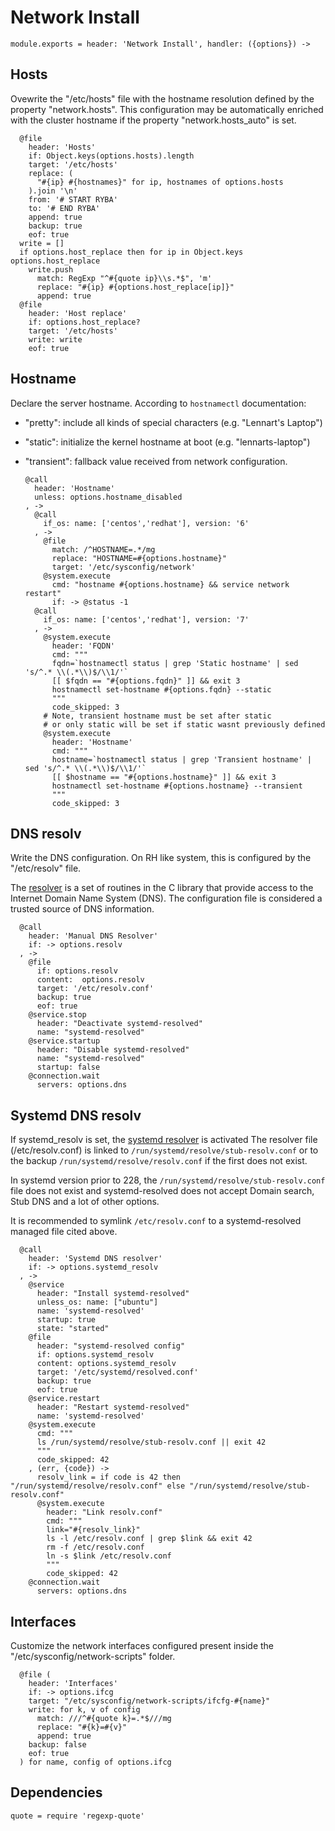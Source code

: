 
# Network Install

    module.exports = header: 'Network Install', handler: ({options}) ->

## Hosts

Ovewrite the "/etc/hosts" file with the hostname resolution defined 
by the property "network.hosts". This configuration may be automatically
enriched with the cluster hostname if the property "network.hosts_auto" is
set.

      @file
        header: 'Hosts'
        if: Object.keys(options.hosts).length
        target: '/etc/hosts'
        replace: (
          "#{ip} #{hostnames}" for ip, hostnames of options.hosts
        ).join '\n'
        from: '# START RYBA'
        to: '# END RYBA'
        append: true
        backup: true
        eof: true
      write = []
      if options.host_replace then for ip in Object.keys options.host_replace
        write.push
          match: RegExp "^#{quote ip}\\s.*$", 'm'
          replace: "#{ip} #{options.host_replace[ip]}"
          append: true
      @file
        header: 'Host replace'
        if: options.host_replace?
        target: '/etc/hosts'
        write: write
        eof: true

## Hostname

Declare the server hostname. According to `hostnamectl` documentation:

* "pretty": include all kinds of special characters (e.g. "Lennart's Laptop")
* "static": initialize the kernel hostname at boot (e.g. "lennarts-laptop")
* "transient": fallback value received from network configuration. 

      @call
        header: 'Hostname'
        unless: options.hostname_disabled
      , ->
        @call
          if_os: name: ['centos','redhat'], version: '6'
        , ->
          @file
            match: /^HOSTNAME=.*/mg
            replace: "HOSTNAME=#{options.hostname}"
            target: '/etc/sysconfig/network'
          @system.execute
            cmd: "hostname #{options.hostname} && service network restart"
            if: -> @status -1
        @call
          if_os: name: ['centos','redhat'], version: '7'
        , ->
          @system.execute
            header: 'FQDN'
            cmd: """
            fqdn=`hostnamectl status | grep 'Static hostname' | sed 's/^.* \\(.*\\)$/\\1/'`
            [[ $fqdn == "#{options.fqdn}" ]] && exit 3
            hostnamectl set-hostname #{options.fqdn} --static
            """
            code_skipped: 3
          # Note, transient hostname must be set after static
          # or only static will be set if static wasnt previously defined
          @system.execute
            header: 'Hostname'
            cmd: """
            hostname=`hostnamectl status | grep 'Transient hostname' | sed 's/^.* \\(.*\\)$/\\1/'`
            [[ $hostname == "#{options.hostname}" ]] && exit 3
            hostnamectl set-hostname #{options.hostname} --transient
            """
            code_skipped: 3

## DNS resolv

Write the DNS configuration. On RH like system, this is configured
by the "/etc/resolv" file.

The [resolver](http://man7.org/linux/man-pages/man5/resolver.5.html) 
is a set of routines in the C library that provide
access to the Internet Domain Name System (DNS). The
configuration file is considered a trusted source of DNS information.

      @call
        header: 'Manual DNS Resolver'
        if: -> options.resolv
      , ->
        @file
          if: options.resolv
          content:  options.resolv
          target: '/etc/resolv.conf'
          backup: true
          eof: true
        @service.stop
          header: "Deactivate systemd-resolved"
          name: "systemd-resolved"
        @service.startup
          header: "Disable systemd-resolved"
          name: "systemd-resolved"
          startup: false
        @connection.wait
          servers: options.dns


## Systemd DNS resolv

If systemd_resolv is set, the [systemd resolver](http://man7.org/linux/man-pages/man8/systemd-resolved.service.8.html) is activated
The resolver file (/etc/resolv.conf) is linked to `/run/systemd/resolve/stub-resolv.conf`
or to the backup `/run/systemd/resolve/resolv.conf` if the first does not exist.

In systemd version prior to 228, the `/run/systemd/resolve/stub-resolv.conf` file does
not exist and systemd-resolved does not accept Domain search, Stub DNS and a lot of other options.

It is recommended to symlink `/etc/resolv.conf` to a systemd-resolved managed file cited above.

      @call
        header: 'Systemd DNS resolver'
        if: -> options.systemd_resolv
      , ->
        @service
          header: "Install systemd-resolved"
          unless_os: name: ["ubuntu"]
          name: 'systemd-resolved'
          startup: true
          state: "started"
        @file
          header: "systemd-resolved config"
          if: options.systemd_resolv
          content: options.systemd_resolv
          target: '/etc/systemd/resolved.conf'
          backup: true
          eof: true
        @service.restart
          header: "Restart systemd-resolved"
          name: 'systemd-resolved'
        @system.execute
          cmd: """
          ls /run/systemd/resolve/stub-resolv.conf || exit 42
          """
          code_skipped: 42
        , (err, {code}) ->
          resolv_link = if code is 42 then "/run/systemd/resolve/resolv.conf" else "/run/systemd/resolve/stub-resolv.conf"
          @system.execute
            header: "Link resolv.conf"
            cmd: """
            link="#{resolv_link}"
            ls -l /etc/resolv.conf | grep $link && exit 42
            rm -f /etc/resolv.conf
            ln -s $link /etc/resolv.conf
            """
            code_skipped: 42
        @connection.wait
          servers: options.dns



## Interfaces

Customize the network interfaces configured present inside the
"/etc/sysconfig/network-scripts" folder.

      @file (
        header: 'Interfaces'
        if: -> options.ifcg
        target: "/etc/sysconfig/network-scripts/ifcfg-#{name}"
        write: for k, v of config
          match: ///^#{quote k}=.*$///mg
          replace: "#{k}=#{v}"
          append: true
        backup: false
        eof: true
      ) for name, config of options.ifcg

## Dependencies

    quote = require 'regexp-quote'
